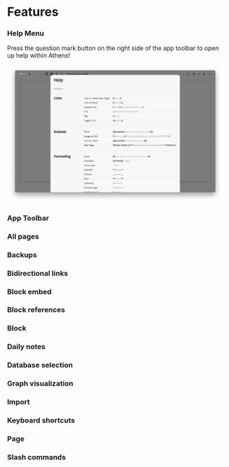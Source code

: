 # Features

### Help Menu

Press the question mark button on the right side of the app toolbar to open up help within Athens!

![help-menu-1](/img/help-menu-1.png)

### App Toolbar

### All pages
### Backups
### Bidirectional links
### Block embed
### Block references
### Block
### Daily notes
### Database selection
### Graph visualization
### Import
### Keyboard shortcuts
### Page
### Slash commands

